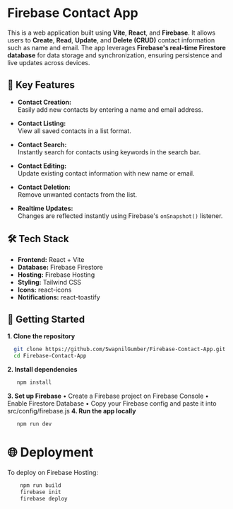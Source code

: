 # Firebase Contact App

This is a web application built using **Vite**, **React**, and **Firebase**. It allows users to **Create**, **Read**, **Update**, and **Delete (CRUD)** contact information such as name and email. The app leverages **Firebase's real-time Firestore database** for data storage and synchronization, ensuring persistence and live updates across devices.

## 🔑 Key Features

- **Contact Creation:**  
  Easily add new contacts by entering a name and email address.

- **Contact Listing:**  
  View all saved contacts in a list format.

- **Contact Search:**  
  Instantly search for contacts using keywords in the search bar.

- **Contact Editing:**  
  Update existing contact information with new name or email.

- **Contact Deletion:**  
  Remove unwanted contacts from the list.

- **Realtime Updates:**  
  Changes are reflected instantly using Firebase's `onSnapshot()` listener.

## 🛠️ Tech Stack

- **Frontend:** React + Vite  
- **Database:** Firebase Firestore  
- **Hosting:** Firebase Hosting  
- **Styling:** Tailwind CSS  
- **Icons:** react-icons  
- **Notifications:** react-toastify  

## 🚀 Getting Started

**1. Clone the repository**  
 ```bash
   git clone https://github.com/SwapnilGumber/Firebase-Contact-App.git
   cd Firebase-Contact-App
```
**2. Install dependencies**
```bash
   npm install
```
**3.  Set up Firebase**
•	Create a Firebase project on Firebase Console
•	Enable Firestore Database
•	Copy your Firebase config and paste it into src/config/firebase.js
**4. Run the app locally**
```bash
   npm run dev
```

# 🌐 Deployment
To deploy on Firebase Hosting:
```bash
    npm run build
    firebase init
    firebase deploy
```

